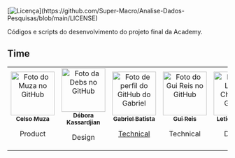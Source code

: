 [![Licença](https://img.shields.io/badge/licença-GNU%20v3.0-brightgreen?)](https://github.com/Super-Macro/Analise-Dados-Pesquisas/blob/main/LICENSE)

Códigos e scripts do desenvolvimento do projeto final da Academy.

## Time
<table>
    <tr>
        <td align="center">
          <a href="https://github.com/celsomuza">
                <img src="https://avatars.githubusercontent.com/u/83611465" width="100px;" alt="Foto do Muza no GitHub"/><br>
                <sub>
                    <b>Celso Muza</b>
                </sub>
            </a>
		<p> Product </p>
        </td>
        </td>
		    <td align="center">
          <a href="https://github.com/DeboraKass">
                <img src="https://avatars.githubusercontent.com/u/83611317?v=4 " width="100px;" alt="Foto da Debs no GitHub"/><br>
                <sub>
                    <b>Débora Kassardjian</b>
                </sub>
            </a>
	 <p> Design </p>   
        </td>
        <td align="center">
         <a href="https://github.com/batistagc">
                <img src="https://avatars.githubusercontent.com/u/51222064?v=4" width="100" alt="Foto de perfil do GitHub do Gabriel"/><br>
                <sub>
                    <b>Gabriel Batista</b>
                </sub>
		<p> Technical </p>
            </a>
        </td>
        <td align="center">
       <a href="https://github.com/Gui25Reis">
                <img src="https://avatars1.githubusercontent.com/u/48360732" width="100px;" alt="Foto do Gui Reis no GitHub"/><br>
                <sub>
                    <b>Gui Reis</b>
                </sub>
            </a>
		 <p> Technical </p>
        </td>
        <td align="center">
            <a href="https://github.com/Letchern">
                <img src="https://avatars.githubusercontent.com/u/82522847" width="100px;" alt="Foto da Leticia Chern no GitHub"/><br>
                <sub>
                    <b>Leticia Chern</b>
                </sub>
            </a>
		 <p> Design </p>
        </td>
        <td align="center">
<a href="https://github.com/thallissousa">
                <img src="https://avatars.githubusercontent.com/u/77726310?v=4" width="100" alt="Foto de perfil do GitHub do Thallis"/><br>
                <sub>
                    <b>Thallis Sousa</b>
                </sub>
            </a>
		 <p> Technical </p>
        </td>
    </tr>
</table>

